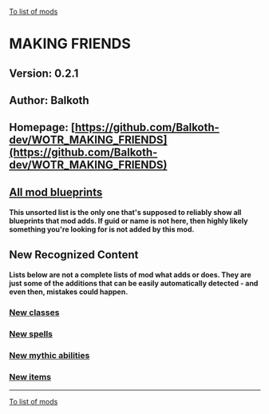 [To list of mods](../README.md)

# MAKING FRIENDS

## Version: 0.2.1

## Author: Balkoth

## Homepage: [https://github.com/Balkoth-dev/WOTR_MAKING_FRIENDS](https://github.com/Balkoth-dev/WOTR_MAKING_FRIENDS)

## [All mod blueprints](./AllBlueprints.md)

#### This unsorted list is the only one that's supposed to reliably show all blueprints that mod adds. If guid or name is not here, then highly likely something you're looking for is not added by this mod.

## New Recognized Content

#### **Lists below are not a complete lists of mod what adds or does**. They are just some of the additions that can be easily automatically detected - and even then, mistakes could happen.

### [New classes](./Classes.md)

### [New spells](./Spells.md)

### [New mythic abilities](./MythicAbilities.md)

### [New items](./Items.md)


___
[To list of mods](../README.md)

